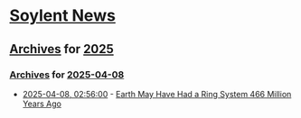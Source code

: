 # [Soylent News](../../../README.md)

## [Archives](../../index.md) for [2025](../index.md)

### [Archives](../../index.md) for [2025-04-08](index.md)

* [2025-04-08, 02:56:00](https://soylentnews.org/article.pl?sid=25/04/07/0055209&from=rss) - [Earth May Have Had a Ring System 466 Million Years Ago](https://soylentnews.org/article.pl?sid=25/04/07/0055209&from=rss)
